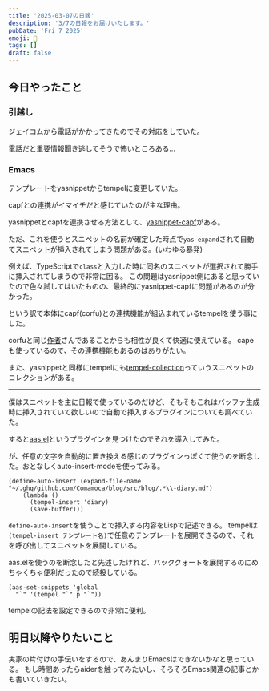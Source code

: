 ```yaml
---
title: '2025-03-07の日報'
description: '3/7の日報をお届けいたします。'
pubDate: 'Fri 7 2025'
emoji: 🦊
tags: []
draft: false
---
```


## 今日やったこと

### 引越し

ジェイコムから電話がかかってきたのでその対応をしていた。

電話だと重要情報聞き逃してそうで怖いところある...

### Emacs

テンプレートをyasnippetからtempelに変更していた。

capfとの連携がイマイチだと感じていたのが主な理由。

yasnippetとcapfを連携させる方法として、[yasnippet-capf](https://github.com/elken/yasnippet-capf)がある。

ただ、これを使うとスニペットの名前が確定した時点で`yas-expand`されて自動でスニペットが挿入されてしまう問題がある。(いわゆる暴発)

例えば、TypeScriptで`class`と入力した時に同名のスニペットが選択されて勝手に挿入されてしまうので非常に困る。
この問題はyasnippet側にあると思っていたので色々試してはいたものの、最終的にyasnippet-capfに問題があるのが分かった。

という訳で本体にcapf(corfu)との連携機能が組込まれているtempelを使う事にした。

corfuと同じ[作者](https://github.com/minad)さんであることからも相性が良くて快適に使えている。
capeも使っているので、その連携機能もあるのはありがたい。

また、yasnippetと同様にtempelにも[tempel-collection](https://github.com/Crandel/tempel-collection)っていうスニペットのコレクションがある。

---

僕はスニペットを主に日報で使っているのだけど、そもそもこれはバッファ生成時に挿入されていて欲しいので自動で挿入するプラグインについても調べていた。

すると[aas.el](https://github.com/ymarco/auto-activating-snippets)というプラグインを見つけたのでそれを導入してみた。

が、任意の文字を自動的に置き換える感じのプラグインっぽくて使うのを断念した。おとなしくauto-insert-modeを使ってみる。

```elisp
(define-auto-insert (expand-file-name "~/.ghq/github.com/Comamoca/blog/src/blog/.*\\-diary.md")
    (lambda ()
      (tempel-insert 'diary)
      (save-buffer)))
```

`define-auto-insert`を使うことで挿入する内容をLispで記述できる。
tempelは`(tempel-insert テンプレート名)`で任意のテンプレートを展開できるので、それを呼び出してスニペットを展開している。

aas.elを使うのを断念したと先述したけれど、バッククォートを展開するのにめちゃくちゃ便利だったので続投している。

```elisp
(aas-set-snippets 'global
  "`" '(tempel "`" p "`"))
```

tempelの記法を設定できるので非常に便利。

## 明日以降やりたいこと

実家の片付けの手伝いをするので、あんまりEmacsはできないかなと思っている。
もし時間あったらaiderを触ってみたいし、そろそろEmacs関連の記事とかも書いていきたい。
